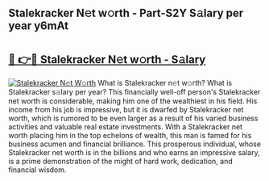 ## Stalekracker N𝚎t w𝚘rth - Part-S2Y S𝚊lary per year y6mAt

# <h2><a href="http://gc49x4h.nevu.top/?p=Stalekracker">🔗 👉🔴 Stalekracker N𝚎t w𝚘rth - S𝚊lary</a></h2>

[![Stalekracker N𝚎t W𝚘rth](https://i.imgur.com/Oavwk0R.jpeg)](http://gc49x4h.nevu.top/?p=Stalekracker)
What is Stalekracker n𝚎t w𝚘rth? What is Stalekracker s𝚊lary per year?
This financially well-off person's Stalekracker net worth is considerable, making him one of the wealthiest in his field. His income from his job is impressive, but it is dwarfed by Stalekracker net worth, which is rumored to be even larger as a result of his varied business activities and valuable real estate investments. With a Stalekracker net worth placing him in the top echelons of wealth, this man is famed for his business acumen and financial brilliance. This prosperous individual, whose Stalekracker net worth is in the billions and who earns an impressive salary, is a prime demonstration of the might of hard work, dedication, and financial wisdom.
